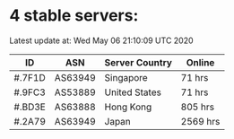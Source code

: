 # 4 stable servers:

Latest update at: Wed May 06 21:10:09 UTC 2020

| ID | ASN | Server Country | Online |
| -- | --- | -------------- | ------ |
| #.7F1D | AS63949 | Singapore | 71 hrs |
| #.9FC3 | AS53889 | United States | 71 hrs |
| #.BD3E | AS63888 | Hong Kong | 805 hrs |
| #.2A79 | AS63949 | Japan | 2569 hrs |

